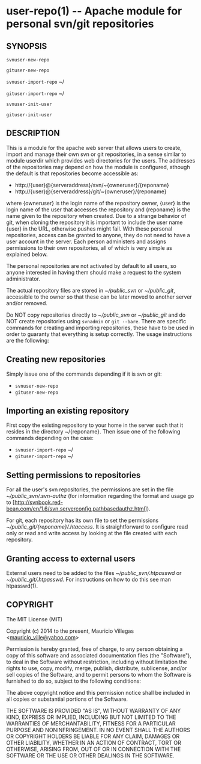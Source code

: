 user-repo(1) -- Apache module for personal svn/git repositories
===============================================================


## SYNOPSIS

`svnuser-new-repo` <reponame>

`gituser-new-repo` <reponame>

`svnuser-import-repo` ~/<reponame>

`gituser-import-repo` ~/<reponame>

`svnuser-init-user` <user>

`gituser-init-user` <user>


## DESCRIPTION

This is a module for the apache web server that allows users to create, import
and manage their own svn or git repositories, in a sense similar to module
userdir which provides web directories for the users. The addresses of the
repositories may depend on how the module is configured, athough the default is
that repositories become accessible as:

  * http://{user}@{serveraddress}/svn/~{owneruser}/{reponame}
  * http://{user}@{serveraddress}/git/~{owneruser}/{reponame}

where {owneruser} is the login name of the repository owner, {user} is the
login name of the user that accesses the repository and {reponame} is the name
given to the repository when created. Due to a strange behavior of git, when
cloning the repository it is important to include the user name {user} in the
URL, otherwise pushes might fail. With these personal repositories, access can
be granted to anyone, they do not need to have a user account in the server.
Each person administers and assigns permissions to their own repositories, all
of which is very simple as explained below.

The personal repositories are not activated by default to all users, so anyone
interested in having them should make a request to the system administrator.

The actual repository files are stored in *~/public_svn* or *~/public_git*,
accessible to the owner so that these can be later moved to another server
and/or removed.

Do NOT copy repositories directly to *~/public_svn* or *~/public_git* and do
NOT create repositories using `svnadmin` or `git --bare`. There are specific
commands for creating and importing repositories, these have to be used in
order to guaranty that everything is setup correctly. The usage instructions
are the following:

Creating new repositories
-------------------------

Simply issue one of the commands depending if it is svn or git:

  * `svnuser-new-repo` <reponame>
  * `gituser-new-repo` <reponame>

Importing an existing repository
--------------------------------

First copy the existing repository to your home in the server such that it
resides in the directory ~/{reponame}. Then issue one of the following
commands depending on the case:

  * `svnuser-import-repo` ~/<reponame>
  * `gituser-import-repo` ~/<reponame>

Setting permissions to repositories
-----------------------------------

For all the user's svn repositories, the permissions are set in the file
*~/public_svn/.svn-authz* (for information regarding the format and usage go
to [http://svnbook.red-bean.com/en/1.6/svn.serverconfig.pathbasedauthz.html]).

For git, each repository has its own file to set the permissions
*~/public_git/{reponame}/.htaccess*. It is straightforward to configure read
only or read and write access by looking at the file created with each
repository.

Granting access to external users
---------------------------------

External users need to be added to the files *~/public_svn/.htpasswd* or
*~/public_git/.htpasswd*. For instructions on how to do this see man
htpasswd(1).


## COPYRIGHT

The MIT License (MIT)

Copyright (c) 2014 to the present, Mauricio Villegas <<mauricio_ville@yahoo.com>>

Permission is hereby granted, free of charge, to any person obtaining a copy
of this software and associated documentation files (the "Software"), to deal
in the Software without restriction, including without limitation the rights
to use, copy, modify, merge, publish, distribute, sublicense, and/or sell
copies of the Software, and to permit persons to whom the Software is
furnished to do so, subject to the following conditions:

The above copyright notice and this permission notice shall be included in all
copies or substantial portions of the Software.

THE SOFTWARE IS PROVIDED "AS IS", WITHOUT WARRANTY OF ANY KIND, EXPRESS OR
IMPLIED, INCLUDING BUT NOT LIMITED TO THE WARRANTIES OF MERCHANTABILITY,
FITNESS FOR A PARTICULAR PURPOSE AND NONINFRINGEMENT. IN NO EVENT SHALL THE
AUTHORS OR COPYRIGHT HOLDERS BE LIABLE FOR ANY CLAIM, DAMAGES OR OTHER
LIABILITY, WHETHER IN AN ACTION OF CONTRACT, TORT OR OTHERWISE, ARISING FROM,
OUT OF OR IN CONNECTION WITH THE SOFTWARE OR THE USE OR OTHER DEALINGS IN THE
SOFTWARE.
